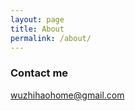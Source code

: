 ```yaml
---
layout: page
title: About
permalink: /about/
---
```



### Contact me

[wuzhihaohome@gmail.com](mailto:wuzhihaohome@gmail.com)